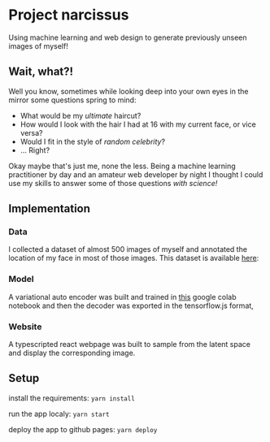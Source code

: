 # Project narcissus
Using machine learning and web design to generate previously unseen images of myself!

## Wait, what?!
Well you know, sometimes while looking deep into your own eyes in the mirror some questions spring to mind:
- What would be my _ultimate_ haircut?
- How would I look with the hair I had at 16 with my current face, or vice versa?
- Would I fit in the style of _random celebrity_?
- ...
Right?

Okay maybe that's just me, none the less. Being a machine learning practitioner by day and an amateur web developer by night I thought I could use my skills to answer some of those questions _with science!_

## Implementation

### Data
I collected a dataset of almost 500 images of myself and annotated the location of my face in most of those images. This dataset is available [here](https://drive.google.com/drive/folders/13IHMGCWfrn2av8UQvwRTO1firRpvS176?usp=sharing): 

### Model
A variational auto encoder was built and trained in [this](https://colab.research.google.com/drive/1K-yxulTVgIPdA8ambEZrOCKPZ_owTA4S?usp=sharing) google colab notebook and then the decoder was exported in the tensorflow.js format,

### Website
A typescripted react webpage was built to sample from the latent space and display the corresponding image.

## Setup
install the requirements:
`yarn install`

run the app localy:
`yarn start`

deploy the app to github pages:
`yarn deploy`
